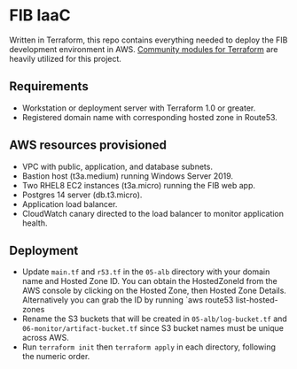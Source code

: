 # FIB IaaC

Written in Terraform, this repo contains everything needed to deploy the FIB development environment in AWS.  [Community modules for Terraform](https://registry.terraform.io/namespaces/terraform-aws-modules) are heavily utilized for this project.

## Requirements

* Workstation or deployment server with Terraform 1.0 or greater.
* Registered domain name with corresponding hosted zone in Route53.

## AWS resources provisioned

* VPC with public, application, and database subnets.
* Bastion host (t3a.medium) running Windows Server 2019.
* Two RHEL8 EC2 instances (t3a.micro) running the FIB web app.
* Postgres 14 server (db.t3.micro).
* Application load balancer.
* CloudWatch canary directed to the load balancer to monitor application health.

## Deployment

- Update `main.tf` and `r53.tf` in the `05-alb` directory with your domain name and Hosted Zone ID.  You can obtain the HostedZoneId from the AWS console by clicking on the Hosted Zone, then Hosted Zone Details.  Alternatively you can grab the ID by running `aws route53 list-hosted-zones
- Rename the S3 buckets that will be created in `05-alb/log-bucket.tf` and `06-monitor/artifact-bucket.tf` since S3 bucket names must be unique across AWS.
- Run `terraform init` then `terraform apply` in each directory, following the numeric order.


